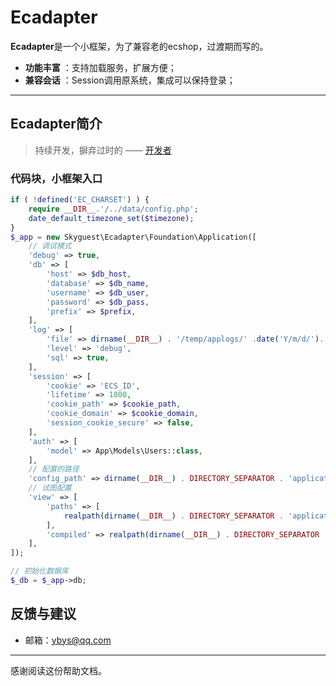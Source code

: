 # Ecadapter

**Ecadapter**是一个小框架，为了兼容老的ecshop，过渡期而写的。
 
- **功能丰富** ：支持加载服务，扩展方便；
- **兼容会话** ：Session调用原系统，集成可以保持登录；

-------------------


## Ecadapter简介

> 持续开发，摒弃过时的    —— [开发者](http://www.shangxiaxing.com)


### 代码块，小框架入口
```php
if ( !defined('EC_CHARSET') ) {
	require __DIR__.'/../data/config.php';
	date_default_timezone_set($timezone);
}
$_app = new Skyguest\Ecadapter\Foundation\Application([
    // 调试模式
	'debug' => true,
	'db' => [
		'host' => $db_host,
		'database' => $db_name,
		'username' => $db_user,
		'password' => $db_pass,
		'prefix' => $prefix,
	],
	'log' => [
		'file' => dirname(__DIR__) . '/temp/applogs/' .date('Y/m/d/'). 'app.log',
		'level' => 'debug',
		'sql' => true,
	],
	'session' => [
		'cookie' => 'ECS_ID',
		'lifetime' => 1800,
		'cookie_path' => $cookie_path,
		'cookie_domain' => $cookie_domain,
		'session_cookie_secure' => false,
	],
	'auth' => [
		'model' => App\Models\Users::class,
	],
	// 配置的路径
	'config_path' => dirname(__DIR__) . DIRECTORY_SEPARATOR . 'application' . DIRECTORY_SEPARATOR . 'config',
	// 试图配置
	'view' => [
		'paths' => [
			realpath(dirname(__DIR__) . DIRECTORY_SEPARATOR . 'application' . DIRECTORY_SEPARATOR . 'View')
		],
		'compiled' => realpath(dirname(__DIR__) . DIRECTORY_SEPARATOR . 'temp' . DIRECTORY_SEPARATOR . 'viewtemp'),
	],
]);

// 初始化数据库
$_db = $_app->db;
```


## 反馈与建议
- 邮箱：<ybys@qq.com>

---------
感谢阅读这份帮助文档。

